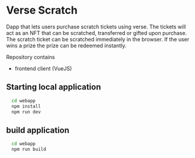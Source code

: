 
# Verse Scratch 

Dapp that lets users purchase scratch tickets using verse. The tickets will act as an NFT that can be scratched, transferred or gifted upon purchase. The scratch ticket can be scratched immediately in the browser. If the user wins a prize the prize can be redeemed instantly.

Repository contains 
- frontend client (VueJS)


## Starting local application

```bash
  cd webapp
  npm install
  npm run dev
```

## build application

```bash
  cd webapp
  npm run build
```
